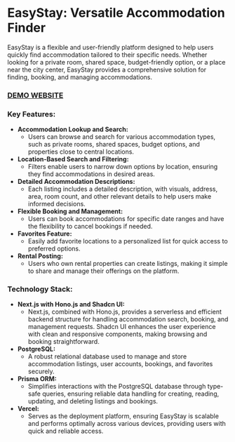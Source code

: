 # EasyStay: Versatile Accommodation Finder

EasyStay is a flexible and user-friendly platform designed to help users quickly find accommodation tailored to their
specific needs. Whether looking for a private room, shared space, budget-friendly option, or a place near the city
center, EasyStay provides a comprehensive solution for finding, booking, and managing accommodations.

### [DEMO WEBSITE](https://easystay4student.vercel.app/)

### Key Features:

- **Accommodation Lookup and Search:**
    - Users can browse and search for various accommodation types, such as private rooms, shared spaces, budget options,
      and properties close to central locations.
- **Location-Based Search and Filtering:**
    - Filters enable users to narrow down options by location, ensuring they find accommodations in desired areas.
- **Detailed Accommodation Descriptions:**
    - Each listing includes a detailed description, with visuals, address, area, room count, and other relevant details
      to help users make informed decisions.
- **Flexible Booking and Management:**
    - Users can book accommodations for specific date ranges and have the flexibility to cancel bookings if needed.
- **Favorites Feature:**
    - Easily add favorite locations to a personalized list for quick access to preferred options.
- **Rental Posting:**
    - Users who own rental properties can create listings, making it simple to share and manage their offerings on the
      platform.

### Technology Stack:

- **Next.js with Hono.js and Shadcn UI:**
    - Next.js, combined with Hono.js, provides a serverless and efficient backend structure for handling accommodation
      search, booking, and management requests. Shadcn UI enhances the user experience with clean and responsive
      components, making browsing and booking straightforward.
- **PostgreSQL:**
    - A robust relational database used to manage and store accommodation listings, user accounts, bookings, and
      favorites securely.
- **Prisma ORM:**
    - Simplifies interactions with the PostgreSQL database through type-safe queries, ensuring reliable data handling
      for creating, reading, updating, and deleting listings and bookings.
- **Vercel:**
    - Serves as the deployment platform, ensuring EasyStay is scalable and performs optimally across various devices,
      providing users with quick and reliable access.
